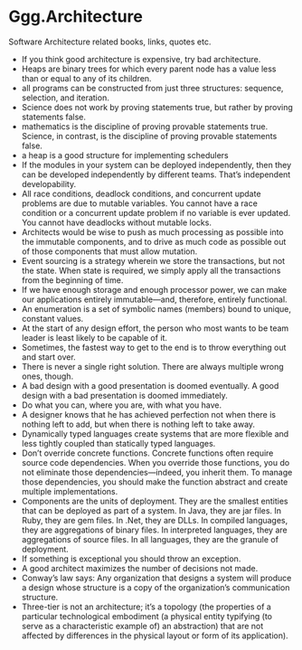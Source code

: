 # Ggg.Architecture
Software Architecture related books, links, quotes etc.

- If you think good architecture is expensive, try bad architecture.
- Heaps are binary trees for which every parent node has a value less than or equal to any of its children.
- all programs can be constructed from just three structures: sequence, selection, and iteration.
- Science does not work by proving statements true, but rather by proving statements false.
- mathematics is the discipline of proving provable statements true. Science, in contrast, is the discipline of proving provable
statements false.
- a heap is a good structure for implementing schedulers
- If the modules in your system can be deployed independently, then they can be developed independently by different teams. That’s independent developability.
- All race conditions, deadlock conditions, and concurrent update problems are due to mutable variables. You cannot have a race condition or a concurrent update problem if no variable is ever updated. You cannot have deadlocks without mutable locks.
- Architects would be wise to push as much processing as possible into the immutable components, and to drive as much code as possible out of those components that must allow mutation.
- Event sourcing is a strategy wherein we store the transactions, but not the state. When state is required, we simply apply
all the transactions from the beginning of time.
- If we have enough storage and enough processor power, we can make our applications entirely immutable—and, therefore, entirely functional.
- An enumeration is a set of symbolic names (members) bound to unique, constant values.
- At the start of any design effort, the person who most wants to be team leader is least likely to be capable of it.
- Sometimes, the fastest way to get to the end is to throw everything out and start over.
- There is never a single right solution. There are always multiple wrong ones, though.
- A bad design with a good presentation is doomed eventually. A good design with a bad presentation is doomed immediately.
- Do what you can, where you are, with what you have.
- A designer knows that he has achieved perfection not when there is nothing left to add, but when there is nothing left to take away.
- Dynamically typed languages create systems that are more flexible and less tightly coupled than statically typed languages. 
- Don’t override concrete functions. Concrete functions often require source code dependencies. When you override those functions, you do not eliminate those dependencies—indeed, you inherit them. To manage those dependencies, you should make the function abstract and create multiple implementations.
- Components are the units of deployment. They are the smallest entities that can be deployed as part of a system. In Java, they are jar files. In Ruby, they are gem files. In .Net, they are DLLs. In compiled languages, they are aggregations of binary files. In interpreted languages, they are aggregations of source files. In all languages, they are the granule of deployment.
- If something is exceptional you should throw an exception. 
- A good architect maximizes the number of decisions not made.  
- Conway’s law says: Any organization that designs a system will produce a design whose structure is a copy of the organization’s communication structure.  
- Three-tier is not an architecture; it’s a topology (the properties of a particular technological embodiment (a physical entity typifying (to serve as a characteristic example of) an abstraction) that are not affected by differences in the physical layout or form of its application).  



